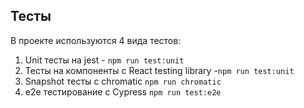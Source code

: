 ## Тесты

В проекте используются 4 вида тестов:
1) Unit тесты на jest - `npm run test:unit`
2) Тесты на компоненты с React testing library -`npm run test:unit`
3) Snapshot тесты с chromatic `npm run chromatic`
4) e2e тестирование с Cypress `npm run test:e2e`
